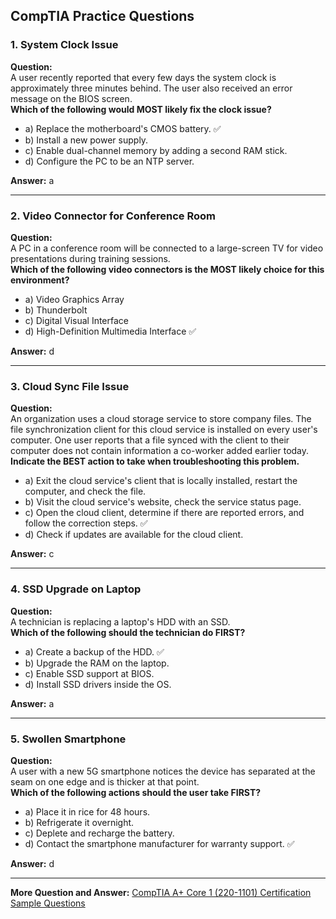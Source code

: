 ## CompTIA Practice Questions

### 1. System Clock Issue
**Question:**  
A user recently reported that every few days the system clock is approximately three minutes behind. The user also received an error message on the BIOS screen.  
**Which of the following would MOST likely fix the clock issue?**  
- a) Replace the motherboard's CMOS battery. ✅  
- b) Install a new power supply.  
- c) Enable dual-channel memory by adding a second RAM stick.  
- d) Configure the PC to be an NTP server.  

**Answer:** a

---

### 2. Video Connector for Conference Room
**Question:**  
A PC in a conference room will be connected to a large-screen TV for video presentations during training sessions.  
**Which of the following video connectors is the MOST likely choice for this environment?**  
- a) Video Graphics Array  
- b) Thunderbolt  
- c) Digital Visual Interface  
- d) High-Definition Multimedia Interface ✅  

**Answer:** d

---

### 3. Cloud Sync File Issue
**Question:**  
An organization uses a cloud storage service to store company files. The file synchronization client for this cloud service is installed on every user's computer. One user reports that a file synced with the client to their computer does not contain information a co-worker added earlier today.  
**Indicate the BEST action to take when troubleshooting this problem.**  
- a) Exit the cloud service's client that is locally installed, restart the computer, and check the file.  
- b) Visit the cloud service's website, check the service status page.  
- c) Open the cloud client, determine if there are reported errors, and follow the correction steps. ✅  
- d) Check if updates are available for the cloud client.  

**Answer:** c

---

### 4. SSD Upgrade on Laptop
**Question:**  
A technician is replacing a laptop's HDD with an SSD.  
**Which of the following should the technician do FIRST?**  
- a) Create a backup of the HDD. ✅  
- b) Upgrade the RAM on the laptop.  
- c) Enable SSD support at BIOS.  
- d) Install SSD drivers inside the OS.  

**Answer:** a

---

### 5. Swollen Smartphone
**Question:**  
A user with a new 5G smartphone notices the device has separated at the seam on one edge and is thicker at that point.  
**Which of the following actions should the user take FIRST?**  
- a) Place it in rice for 48 hours.  
- b) Refrigerate it overnight.  
- c) Deplete and recharge the battery.  
- d) Contact the smartphone manufacturer for warranty support. ✅  

**Answer:** d

---

**More Question and Answer:** [CompTIA A+ Core 1 (220-1101) Certification Sample Questions](https://www.edusum.com/comptia/comptia-core-1-220-1101-certification-sample-questions)
